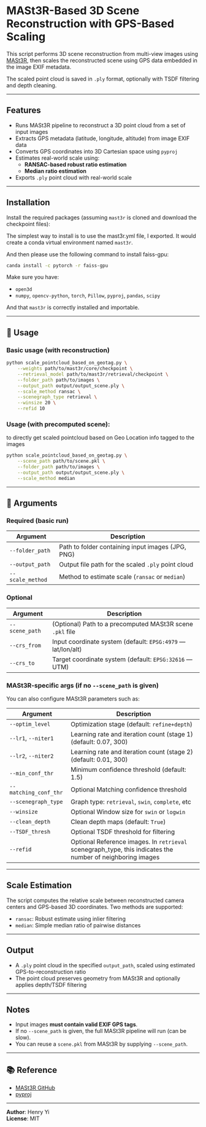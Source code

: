 # MASt3R-Based 3D Scene Reconstruction with GPS-Based Scaling

This script performs 3D scene reconstruction from multi-view images using [MASt3R](https://github.com/naver/mast3r), then scales the reconstructed scene using GPS data embedded in the image EXIF metadata.

The scaled point cloud is saved in `.ply` format, optionally with TSDF filtering and depth cleaning.

---

## Features

- Runs MASt3R pipeline to reconstruct a 3D point cloud from a set of input images
- Extracts GPS metadata (latitude, longitude, altitude) from image EXIF data
- Converts GPS coordinates into 3D Cartesian space using `pyproj`
- Estimates real-world scale using:
  - **RANSAC-based robust ratio estimation**
  - **Median ratio estimation**
- Exports `.ply` point cloud with real-world scale

---

## Installation

Install the required packages (assuming `mast3r` is cloned and download the checkpoint files):

The simplest way to install is to use the mast3r.yml file, I exported. It would create a conda virtual environment named `mast3r`.

And then please use the following command to install faiss-gpu:
```bash
canda install -c pytorch -r faiss-gpu
```

Make sure you have:
- `open3d`
- `numpy`, `opencv-python`, `torch`, `Pillow`, `pyproj`, `pandas`, `scipy`

And that `mast3r` is correctly installed and importable.

---

## 🚀 Usage

### Basic usage (with reconstruction)

```bash
python scale_pointcloud_based_on_geotag.py \
    --weights path/to/mast3r/core/checkpoint \
    --retrieval_model path/to/mast3r/retrieval/checkpoint \
    --folder_path path/to/images \
    --output_path output/output_scene.ply \
    --scale_method ransac \
    --scenegraph_type retrieval \
    --winsize 20 \
    --refid 10
```

### Usage (with precomputed scene):
 to directly get scaled pointcloud based on Geo Location info tagged to the images

```bash
python scale_pointcloud_based_on_geotag.py \
    --scene_path path/to/scene.pkl \
    --folder_path path/to/images \
    --output_path output/output_scene.ply \
    --scale_method median
```

---

## 🧠 Arguments

### Required (basic run)

| Argument         | Description                                                                 |
|------------------|-----------------------------------------------------------------------------|
| `--folder_path`  | Path to folder containing input images (JPG, PNG)                           |
| `--output_path`  | Output file path for the scaled `.ply` point cloud                          |
| `--scale_method` | Method to estimate scale (`ransac` or `median`)                             |

### Optional

| Argument         | Description                                                                 |
|------------------|-----------------------------------------------------------------------------|
| `--scene_path`   | (Optional) Path to a precomputed MASt3R scene `.pkl` file                   |
| `--crs_from`     | Input coordinate system (default: `EPSG:4979` — lat/lon/alt)                |
| `--crs_to`       | Target coordinate system (default: `EPSG:32616` — UTM)                      |

### MASt3R-specific args (if no `--scene_path` is given)

You can also configure MASt3R parameters such as:

| Argument             | Description                                 |
|----------------------|---------------------------------------------|
| `--optim_level`      | Optimization stage (default: `refine+depth`)|
| `--lr1`, `--niter1`  | Learning rate and iteration count (stage 1)  (default: 0.07, 300)|
| `--lr2`, `--niter2`  | Learning rate and iteration count (stage 2)  (default: 0.01, 300)|
| `--min_conf_thr`     | Minimum confidence threshold (default: 1.5) |
| `--matching_conf_thr`| Optional Matching confidence threshold               |
| `--scenegraph_type`  | Graph type: `retrieval`, `swin`, `complete`, etc |
| `--winsize`          | Optional Window size for `swin` or `logwin`          |
| `--clean_depth`      | Clean depth maps (default: `True`)          |
| `--TSDF_thresh`      | Optional TSDF threshold for filtering       |
| `--refid`            | Optional Reference images. In `retrieval` scenegraph_type, this indicates the number of neighboring images      |

---

## Scale Estimation

The script computes the relative scale between reconstructed camera centers and GPS-based 3D coordinates. Two methods are supported:

- `ransac`: Robust estimate using inlier filtering
- `median`: Simple median ratio of pairwise distances

---

## Output

- A `.ply` point cloud in the specified `output_path`, scaled using estimated GPS-to-reconstruction ratio
- The point cloud preserves geometry from MASt3R and optionally applies depth/TSDF filtering

---

## Notes

- Input images **must contain valid EXIF GPS tags**.
- If no `--scene_path` is given, the full MASt3R pipeline will run (can be slow).
- You can reuse a `scene.pkl` from MASt3R by supplying `--scene_path`.

---

## 📚 Reference

- [MASt3R GitHub](https://github.com/naver/mast3r)
- [pyproj](https://pyproj4.github.io/pyproj/stable/)

---

**Author**: Henry Yi  
**License**: MIT
